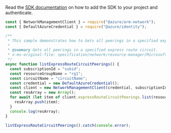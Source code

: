 Read the [SDK documentation](https://github.com/Azure/azure-sdk-for-js/blob/%40azure%2Farm-network_27.0.0/sdk/network/arm-network/README.md) on how to add the SDK to your project and authenticate.

```javascript
const { NetworkManagementClient } = require("@azure/arm-network");
const { DefaultAzureCredential } = require("@azure/identity");

/**
 * This sample demonstrates how to Gets all peerings in a specified express route circuit.
 *
 * @summary Gets all peerings in a specified express route circuit.
 * x-ms-original-file: specification/network/resource-manager/Microsoft.Network/stable/2021-05-01/examples/ExpressRouteCircuitPeeringList.json
 */
async function listExpressRouteCircuitPeerings() {
  const subscriptionId = "subid";
  const resourceGroupName = "rg1";
  const circuitName = "circuitName";
  const credential = new DefaultAzureCredential();
  const client = new NetworkManagementClient(credential, subscriptionId);
  const resArray = new Array();
  for await (let item of client.expressRouteCircuitPeerings.list(resourceGroupName, circuitName)) {
    resArray.push(item);
  }
  console.log(resArray);
}

listExpressRouteCircuitPeerings().catch(console.error);
```
